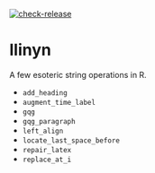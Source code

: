 [![check-release](https://github.com/MHenderson/llinyn/actions/workflows/check-release.yml/badge.svg)](https://github.com/MHenderson/llinyn/actions/workflows/check-release.yml/badge.svg)

# llinyn

A few esoteric string operations in R.

* `add_heading`
* `augment_time_label`
* `gqg`
* `gqg_paragraph`
* `left_align`
* `locate_last_space_before`
* `repair_latex`
* `replace_at_i`


